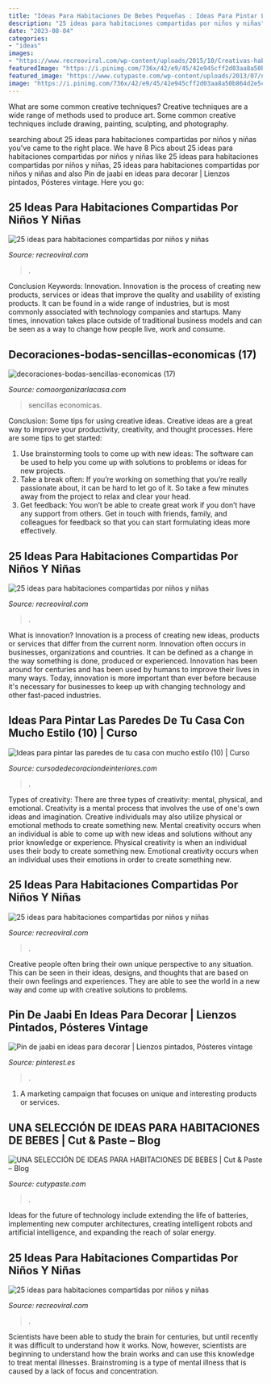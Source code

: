 ```yaml
---
title: "Ideas Para Habitaciones De Bebes Pequeñas : Ideas Para Pintar Las Paredes De Tu Casa Con Mucho Estilo (10)"
description: "25 ideas para habitaciones compartidas por niños y niñas"
date: "2023-08-04"
categories:
- "ideas"
images:
- "https://www.recreoviral.com/wp-content/uploads/2015/10/Creativas-habitaciones-compartidas-por-niños-y-niñas-12-730x487.jpg"
featuredImage: "https://i.pinimg.com/736x/42/e9/45/42e945cff2d03aa8a50b864d2e5c9111.jpg"
featured_image: "https://www.cutypaste.com/wp-content/uploads/2013/07/nursery-09.png"
image: "https://i.pinimg.com/736x/42/e9/45/42e945cff2d03aa8a50b864d2e5c9111.jpg"
---
```



What are some common creative techniques?
Creative techniques are a wide range of methods used to produce art. Some common creative techniques include drawing, painting, sculpting, and photography.

	

		
searching about 25 ideas para habitaciones compartidas por niños y niñas you've came to the right place. We have 8 Pics about 25 ideas para habitaciones compartidas por niños y niñas like 25 ideas para habitaciones compartidas por niños y niñas, 25 ideas para habitaciones compartidas por niños y niñas and also Pin de jaabi en ideas para decorar | Lienzos pintados, Pósteres vintage. Here you go:
		
    
## 25 Ideas Para Habitaciones Compartidas Por Niños Y Niñas

<img loading=lazy src="https://www.recreoviral.com/wp-content/uploads/2015/10/Creativas-habitaciones-compartidas-por-niños-y-niñas-22.jpg" onerror="this.onerror=null;this.src='https://tse3.mm.bing.net/th?id=OIP.h_WM3UMQmMZJ0vDn1QBnFQHaF5&amp;pid=15.1';" alt="25 ideas para habitaciones compartidas por niños y niñas">

_Source: recreoviral.com_

>. 

	

Conclusion
Keywords: Innovation.
Innovation is the process of creating new products, services or ideas that improve the quality and usability of existing products. It can be found in a wide range of industries, but is most commonly associated with technology companies and startups. Many times, innovation takes place outside of traditional business models and can be seen as a way to change how people live, work and consume.

    
## Decoraciones-bodas-sencillas-economicas (17)

<img loading=lazy src="https://comoorganizarlacasa.com/wp-content/uploads/2017/05/decoraciones-bodas-sencillas-economicas-17.jpg" onerror="this.onerror=null;this.src='https://tse1.mm.bing.net/th?id=OIP.4IPiXFky-iAzpCbT_IBw0gHaLH&amp;pid=15.1';" alt="decoraciones-bodas-sencillas-economicas (17)">

_Source: comoorganizarlacasa.com_

>sencillas economicas. 

	

Conclusion: Some tips for using creative ideas.
Creative ideas are a great way to improve your productivity, creativity, and thought processes. Here are some tips to get started: 
1. Use brainstorming tools to come up with new ideas: The software can be used to help you come up with solutions to problems or ideas for new projects. 
2. Take a break often: If you’re working on something that you’re really passionate about, it can be hard to let go of it. So take a few minutes away from the project to relax and clear your head. 
3. Get feedback: You won’t be able to create great work if you don’t have any support from others. Get in touch with friends, family, and colleagues for feedback so that you can start formulating ideas more effectively.

    
## 25 Ideas Para Habitaciones Compartidas Por Niños Y Niñas

<img loading=lazy src="https://www.recreoviral.com/wp-content/uploads/2015/10/Creativas-habitaciones-compartidas-por-niños-y-niñas-12-730x487.jpg" onerror="this.onerror=null;this.src='https://tse4.mm.bing.net/th?id=OIP.Wsef2xHV58KV9yJyMPZvkwHaE8&amp;pid=15.1';" alt="25 ideas para habitaciones compartidas por niños y niñas">

_Source: recreoviral.com_

>. 

	

What is innovation?
Innovation is a process of creating new ideas, products or services that differ from the current norm. Innovation often occurs in businesses, organizations and countries. It can be defined as a change in the way something is done, produced or experienced. 
Innovation has been around for centuries and has been used by humans to improve their lives in many ways. Today, innovation is more important than ever before because it's necessary for businesses to keep up with changing technology and other fast-paced industries.

    
## Ideas Para Pintar Las Paredes De Tu Casa Con Mucho Estilo (10) | Curso

<img loading=lazy src="https://cursodedecoraciondeinteriores.com/wp-content/uploads/2017/01/Ideas-para-pintar-las-paredes-de-tu-casa-con-mucho-estilo-10.jpg" onerror="this.onerror=null;this.src='https://tse2.mm.bing.net/th?id=OIP.MM_aDBwWCftjRKWeVNVxTAHaJ3&amp;pid=15.1';" alt="Ideas para pintar las paredes de tu casa con mucho estilo (10) | Curso">

_Source: cursodedecoraciondeinteriores.com_

>. 

	

Types of creativity: There are three types of creativity: mental, physical, and emotional.
Creativity is a mental process that involves the use of one's own ideas and imagination. Creative individuals may also utilize physical or emotional methods to create something new. Mental creativity occurs when an individual is able to come up with new ideas and solutions without any prior knowledge or experience. Physical creativity is when an individual uses their body to create something new. Emotional creativity occurs when an individual uses their emotions in order to create something new.

    
## 25 Ideas Para Habitaciones Compartidas Por Niños Y Niñas

<img loading=lazy src="https://www.recreoviral.com/wp-content/uploads/2015/10/Creativas-habitaciones-compartidas-por-niños-y-niñas-13.jpg" onerror="this.onerror=null;this.src='https://tse1.mm.bing.net/th?id=OIP.WJcSvUb9MypUyjopaPKATAHaFP&amp;pid=15.1';" alt="25 ideas para habitaciones compartidas por niños y niñas">

_Source: recreoviral.com_

>. 

	

Creative people often bring their own unique perspective to any situation. This can be seen in their ideas, designs, and thoughts that are based on their own feelings and experiences. They are able to see the world in a new way and come up with creative solutions to problems.

    
## Pin De Jaabi En Ideas Para Decorar | Lienzos Pintados, Pósteres Vintage

<img loading=lazy src="https://i.pinimg.com/736x/42/e9/45/42e945cff2d03aa8a50b864d2e5c9111.jpg" onerror="this.onerror=null;this.src='https://tse3.mm.bing.net/th?id=OIP.PwVeTlPC7ElG7LrRv1NMdQHaNK&amp;pid=15.1';" alt="Pin de jaabi en ideas para decorar | Lienzos pintados, Pósteres vintage">

_Source: pinterest.es_

>. 

	

1. A marketing campaign that focuses on unique and interesting products or services.

    
## UNA SELECCIÓN DE IDEAS PARA HABITACIONES DE BEBES | Cut &amp; Paste – Blog

<img loading=lazy src="https://www.cutypaste.com/wp-content/uploads/2013/07/nursery-09.png" onerror="this.onerror=null;this.src='https://tse4.mm.bing.net/th?id=OIP.dbqA2NyyZsz5-Vs67_F4ZQHaFj&amp;pid=15.1';" alt="UNA SELECCIÓN DE IDEAS PARA HABITACIONES DE BEBES | Cut &amp; Paste – Blog">

_Source: cutypaste.com_

>. 

	

Ideas for the future of technology include extending the life of batteries, implementing new computer architectures, creating intelligent robots and artificial intelligence, and expanding the reach of solar energy.

    
## 25 Ideas Para Habitaciones Compartidas Por Niños Y Niñas

<img loading=lazy src="https://www.recreoviral.com/wp-content/uploads/2015/10/Creativas-habitaciones-compartidas-por-niños-y-niñas-15.jpg" onerror="this.onerror=null;this.src='https://tse4.mm.bing.net/th?id=OIP.KsvALxE7HOEfEaq7JEAhGQHaKS&amp;pid=15.1';" alt="25 ideas para habitaciones compartidas por niños y niñas">

_Source: recreoviral.com_

>. 

	

Scientists have been able to study the brain for centuries, but until recently it was difficult to understand how it works. Now, however, scientists are beginning to understand how the brain works and can use this knowledge to treat mental illnesses. Brainstroming is a type of mental illness that is caused by a lack of focus and concentration.

